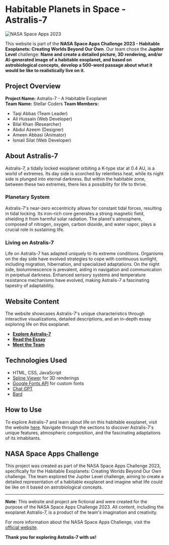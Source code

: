 # Habitable Planets in Space - Astralis-7

![NASA Space Apps 2023](https://img.shields.io/badge/NASA%20Space%20Apps-2023-blue.svg)

This website is part of the **NASA Space Apps Challenge 2023 - Habitable Exoplanets: Creating Worlds Beyond Our Own**. Our team chose the **Jupiter Level** challenge: **Name and create a detailed picture, 3D rendering, and/or AI-generated image of a habitable exoplanet, and based on astrobiological concepts, develop a 500-word passage about what it would be like to realistically live on it.**

## Project Overview

**Project Name:** Astralis-7 - A Habitable Exoplanet  
**Team Name:** Stellar Coders 
**Team Members:**
- Taqi Abbas (Team Leader)
- Ali Hussain (Web Developer)
- Bilal Khan (Researcher)
- Abdul Azeem (Designer)
- Ameen Abbasi (Animator)
- Ismail Silat (Web Developer)

## About Astralis-7

Astralis-7, a tidally locked exoplanet orbiting a K-type star at 0.4 AU, is a world of extremes. Its day side is scorched by relentless heat, while its night side is plunged into eternal darkness. But within the habitable zone, between these two extremes, there lies a possibility for life to thrive.

### Planetary System
Astralis-7's near-zero eccentricity allows for constant tidal forces, resulting in tidal locking. Its iron-rich core generates a strong magnetic field, shielding it from harmful solar radiation. The planet's atmosphere, composed of nitrogen, oxygen, carbon dioxide, and water vapor, plays a crucial role in sustaining life.

### Living on Astralis-7
Life on Astralis-7 has adapted uniquely to its extreme conditions. Organisms on the day side have evolved strategies to cope with continuous sunlight, including migration, hibernation, and specialized adaptations. On the night side, bioluminescence is prevalent, aiding in navigation and communication in perpetual darkness. Enhanced sensory systems and temperature resistance mechanisms have evolved, making Astralis-7 a fascinating tapestry of adaptability.

## Website Content

The website showcases Astralis-7's unique characteristics through interactive visualizations, detailed descriptions, and an in-depth essay exploring life on this exoplanet.

- **[Explore Astralis-7](#Astralis)**
- **[Read the Essay](#essay)**
- **[Meet the Team](#team-meet)**

## Technologies Used

- HTML, CSS, JavaScript
- [Spline Viewer](https://splinetool.com/viewer) for 3D renderings
- [Google Fonts API](https://fonts.google.com/) for custom fonts
- [Chat GPT](https://chat.openai.com/)
- [Bard](https://bard.google.com/)

## How to Use

To explore Astralis-7 and learn about life on this habitable exoplanet, visit the website [here](https://ismailsilat7.github.io/NasaSpaceApps/). Navigate through the sections to discover Astralis-7's unique features, atmospheric composition, and the fascinating adaptations of its inhabitants.

## NASA Space Apps Challenge

This project was created as part of the NASA Space Apps Challenge 2023, specifically for the Habitable Exoplanets: Creating Worlds Beyond Our Own challenge. The team explored the Jupiter Level challenge, aiming to create a detailed representation of a habitable exoplanet and imagine what life could be like on it based on astrobiological concepts.

---

**Note:** This website and project are fictional and were created for the purpose of the NASA Space Apps Challenge 2023. All content, including the exoplanet Astralis-7, is a product of the team's imagination and creativity.

For more information about the NASA Space Apps Challenge, visit the [official website](https://www.spaceappschallenge.org/).

**Thank you for exploring Astralis-7 with us!**

